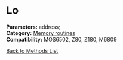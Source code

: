 # Lo

**Parameters:** address;  
**Category:** [Memory routines](../categories/memory_routines.md)  
**Compatibility:** MOS6502, Z80, Z180, M6809  


[Back to Methods List](../../SUMMARY.md)
